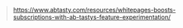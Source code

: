 > https://www.abtasty.com/resources/whitepages-boosts-subscriptions-with-ab-tastys-feature-experimentation/
